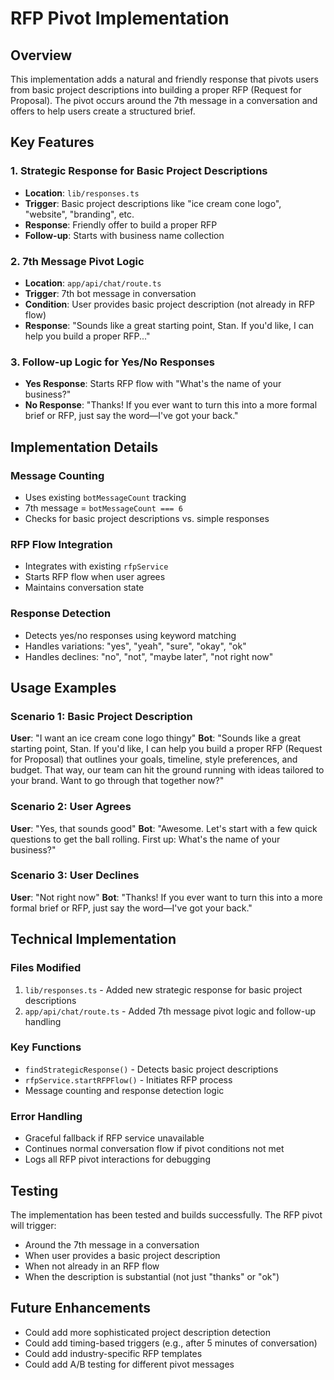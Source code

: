 # RFP Pivot Implementation

## Overview
This implementation adds a natural and friendly response that pivots users from basic project descriptions into building a proper RFP (Request for Proposal). The pivot occurs around the 7th message in a conversation and offers to help users create a structured brief.

## Key Features

### 1. Strategic Response for Basic Project Descriptions
- **Location**: `lib/responses.ts`
- **Trigger**: Basic project descriptions like "ice cream cone logo", "website", "branding", etc.
- **Response**: Friendly offer to build a proper RFP
- **Follow-up**: Starts with business name collection

### 2. 7th Message Pivot Logic
- **Location**: `app/api/chat/route.ts`
- **Trigger**: 7th bot message in conversation
- **Condition**: User provides basic project description (not already in RFP flow)
- **Response**: "Sounds like a great starting point, Stan. If you'd like, I can help you build a proper RFP..."

### 3. Follow-up Logic for Yes/No Responses
- **Yes Response**: Starts RFP flow with "What's the name of your business?"
- **No Response**: "Thanks! If you ever want to turn this into a more formal brief or RFP, just say the word—I've got your back."

## Implementation Details

### Message Counting
- Uses existing `botMessageCount` tracking
- 7th message = `botMessageCount === 6`
- Checks for basic project descriptions vs. simple responses

### RFP Flow Integration
- Integrates with existing `rfpService`
- Starts RFP flow when user agrees
- Maintains conversation state

### Response Detection
- Detects yes/no responses using keyword matching
- Handles variations: "yes", "yeah", "sure", "okay", "ok"
- Handles declines: "no", "not", "maybe later", "not right now"

## Usage Examples

### Scenario 1: Basic Project Description
**User**: "I want an ice cream cone logo thingy"
**Bot**: "Sounds like a great starting point, Stan. If you'd like, I can help you build a proper RFP (Request for Proposal) that outlines your goals, timeline, style preferences, and budget. That way, our team can hit the ground running with ideas tailored to your brand. Want to go through that together now?"

### Scenario 2: User Agrees
**User**: "Yes, that sounds good"
**Bot**: "Awesome. Let's start with a few quick questions to get the ball rolling. First up: What's the name of your business?"

### Scenario 3: User Declines
**User**: "Not right now"
**Bot**: "Thanks! If you ever want to turn this into a more formal brief or RFP, just say the word—I've got your back."

## Technical Implementation

### Files Modified
1. `lib/responses.ts` - Added new strategic response for basic project descriptions
2. `app/api/chat/route.ts` - Added 7th message pivot logic and follow-up handling

### Key Functions
- `findStrategicResponse()` - Detects basic project descriptions
- `rfpService.startRFPFlow()` - Initiates RFP process
- Message counting and response detection logic

### Error Handling
- Graceful fallback if RFP service unavailable
- Continues normal conversation flow if pivot conditions not met
- Logs all RFP pivot interactions for debugging

## Testing
The implementation has been tested and builds successfully. The RFP pivot will trigger:
- Around the 7th message in a conversation
- When user provides a basic project description
- When not already in an RFP flow
- When the description is substantial (not just "thanks" or "ok")

## Future Enhancements
- Could add more sophisticated project description detection
- Could add timing-based triggers (e.g., after 5 minutes of conversation)
- Could add industry-specific RFP templates
- Could add A/B testing for different pivot messages 